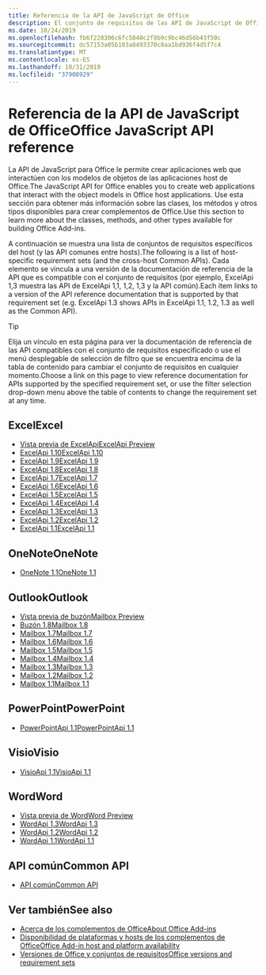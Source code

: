 ```yaml
---
title: Referencia de la API de JavaScript de Office
description: El conjunto de requisitos de las API de JavaScript de Office por host
ms.date: 10/24/2019
ms.openlocfilehash: fb6f228306c6fc5840c2f8b9c9bc46d56b43f50c
ms.sourcegitcommit: dc57153a05b103a8493370c8aa1bd936f4d5f7c4
ms.translationtype: MT
ms.contentlocale: es-ES
ms.lasthandoff: 10/31/2019
ms.locfileid: "37908929"
---
```

# <a name="office-javascript-api-reference"></a><span data-ttu-id="ed6f7-103">Referencia de la API de JavaScript de Office</span><span class="sxs-lookup"><span data-stu-id="ed6f7-103">Office JavaScript API reference</span></span>

<span data-ttu-id="ed6f7-104">La API de JavaScript para Office le permite crear aplicaciones web que interactúen con los modelos de objetos de las aplicaciones host de Office.</span><span class="sxs-lookup"><span data-stu-id="ed6f7-104">The JavaScript API for Office enables you to create web applications that interact with the object models in Office host applications.</span></span> <span data-ttu-id="ed6f7-105">Use esta sección para obtener más información sobre las clases, los métodos y otros tipos disponibles para crear complementos de Office.</span><span class="sxs-lookup"><span data-stu-id="ed6f7-105">Use this section to learn more about the classes, methods, and other types available for building Office Add-ins.</span></span>

<span data-ttu-id="ed6f7-106">A continuación se muestra una lista de conjuntos de requisitos específicos del host (y las API comunes entre hosts).</span><span class="sxs-lookup"><span data-stu-id="ed6f7-106">The following is a list of host-specific requirement sets (and the cross-host Common APIs).</span></span> <span data-ttu-id="ed6f7-107">Cada elemento se vincula a una versión de la documentación de referencia de la API que es compatible con el conjunto de requisitos (por ejemplo, ExcelApi 1,3 muestra las API de ExcelApi 1,1, 1,2, 1,3 y la API común).</span><span class="sxs-lookup"><span data-stu-id="ed6f7-107">Each item links to a version of the API reference documentation that is supported by that requirement set (e.g. ExcelApi 1.3 shows APIs in ExcelApi 1.1, 1.2, 1.3 as well as the Common API).</span></span>

> [!TIP]
> <span data-ttu-id="ed6f7-108">Elija un vínculo en esta página para ver la documentación de referencia de las API compatibles con el conjunto de requisitos especificado o use el menú desplegable de selección de filtro que se encuentra encima de la tabla de contenido para cambiar el conjunto de requisitos en cualquier momento.</span><span class="sxs-lookup"><span data-stu-id="ed6f7-108">Choose a link on this page to view reference documentation for APIs supported by the specified requirement set, or use the filter selection drop-down menu above the table of contents to change the requirement set at any time.</span></span>

## <a name="excel"></a><span data-ttu-id="ed6f7-109">Excel</span><span class="sxs-lookup"><span data-stu-id="ed6f7-109">Excel</span></span>

- [<span data-ttu-id="ed6f7-110">Vista previa de ExcelApi</span><span class="sxs-lookup"><span data-stu-id="ed6f7-110">ExcelApi Preview</span></span>](/javascript/api/excel?view=excel-js-preview)
- [<span data-ttu-id="ed6f7-111">ExcelApi 1.10</span><span class="sxs-lookup"><span data-stu-id="ed6f7-111">ExcelApi 1.10</span></span>](/javascript/api/excel?view=excel-js-1.10)
- [<span data-ttu-id="ed6f7-112">ExcelApi 1.9</span><span class="sxs-lookup"><span data-stu-id="ed6f7-112">ExcelApi 1.9</span></span>](/javascript/api/excel?view=excel-js-1.9)
- [<span data-ttu-id="ed6f7-113">ExcelApi 1.8</span><span class="sxs-lookup"><span data-stu-id="ed6f7-113">ExcelApi 1.8</span></span>](/javascript/api/excel?view=excel-js-1.8)
- [<span data-ttu-id="ed6f7-114">ExcelApi 1.7</span><span class="sxs-lookup"><span data-stu-id="ed6f7-114">ExcelApi 1.7</span></span>](/javascript/api/excel?view=excel-js-1.7)
- [<span data-ttu-id="ed6f7-115">ExcelApi 1.6</span><span class="sxs-lookup"><span data-stu-id="ed6f7-115">ExcelApi 1.6</span></span>](/javascript/api/excel?view=excel-js-1.6)
- [<span data-ttu-id="ed6f7-116">ExcelApi 1.5</span><span class="sxs-lookup"><span data-stu-id="ed6f7-116">ExcelApi 1.5</span></span>](/javascript/api/excel?view=excel-js-1.5)
- [<span data-ttu-id="ed6f7-117">ExcelApi 1.4</span><span class="sxs-lookup"><span data-stu-id="ed6f7-117">ExcelApi 1.4</span></span>](/javascript/api/excel?view=excel-js-1.4)
- [<span data-ttu-id="ed6f7-118">ExcelApi 1.3</span><span class="sxs-lookup"><span data-stu-id="ed6f7-118">ExcelApi 1.3</span></span>](/javascript/api/excel?view=excel-js-1.3)
- [<span data-ttu-id="ed6f7-119">ExcelApi 1.2</span><span class="sxs-lookup"><span data-stu-id="ed6f7-119">ExcelApi 1.2</span></span>](/javascript/api/excel?view=excel-js-1.2)
- [<span data-ttu-id="ed6f7-120">ExcelApi 1.1</span><span class="sxs-lookup"><span data-stu-id="ed6f7-120">ExcelApi 1.1</span></span>](/javascript/api/excel?view=excel-js-1.1)

## <a name="onenote"></a><span data-ttu-id="ed6f7-121">OneNote</span><span class="sxs-lookup"><span data-stu-id="ed6f7-121">OneNote</span></span>

- [<span data-ttu-id="ed6f7-122">OneNote 1,1</span><span class="sxs-lookup"><span data-stu-id="ed6f7-122">OneNote 1.1</span></span>](/javascript/api/onenote?view=onenote-js-1.1)

## <a name="outlook"></a><span data-ttu-id="ed6f7-123">Outlook</span><span class="sxs-lookup"><span data-stu-id="ed6f7-123">Outlook</span></span>

- [<span data-ttu-id="ed6f7-124">Vista previa de buzón</span><span class="sxs-lookup"><span data-stu-id="ed6f7-124">Mailbox Preview</span></span>](/javascript/api/outlook?view=outlook-js-preview)
- [<span data-ttu-id="ed6f7-125">Buzón 1,8</span><span class="sxs-lookup"><span data-stu-id="ed6f7-125">Mailbox 1.8</span></span>](/javascript/api/outlook?view=outlook-js-1.8)
- [<span data-ttu-id="ed6f7-126">Mailbox 1.7</span><span class="sxs-lookup"><span data-stu-id="ed6f7-126">Mailbox 1.7</span></span>](/javascript/api/outlook?view=outlook-js-1.7)
- [<span data-ttu-id="ed6f7-127">Mailbox 1.6</span><span class="sxs-lookup"><span data-stu-id="ed6f7-127">Mailbox 1.6</span></span>](/javascript/api/outlook?view=outlook-js-1.6)
- [<span data-ttu-id="ed6f7-128">Mailbox 1.5</span><span class="sxs-lookup"><span data-stu-id="ed6f7-128">Mailbox 1.5</span></span>](/javascript/api/outlook?view=outlook-js-1.5)
- [<span data-ttu-id="ed6f7-129">Mailbox 1.4</span><span class="sxs-lookup"><span data-stu-id="ed6f7-129">Mailbox 1.4</span></span>](/javascript/api/outlook?view=outlook-js-1.4)
- [<span data-ttu-id="ed6f7-130">Mailbox 1.3</span><span class="sxs-lookup"><span data-stu-id="ed6f7-130">Mailbox 1.3</span></span>](/javascript/api/outlook?view=outlook-js-1.3)
- [<span data-ttu-id="ed6f7-131">Mailbox 1.2</span><span class="sxs-lookup"><span data-stu-id="ed6f7-131">Mailbox 1.2</span></span>](/javascript/api/outlook?view=outlook-js-1.2)
- [<span data-ttu-id="ed6f7-132">Mailbox 1.1</span><span class="sxs-lookup"><span data-stu-id="ed6f7-132">Mailbox 1.1</span></span>](/javascript/api/outlook?view=outlook-js-1.1)

## <a name="powerpoint"></a><span data-ttu-id="ed6f7-133">PowerPoint</span><span class="sxs-lookup"><span data-stu-id="ed6f7-133">PowerPoint</span></span>

- [<span data-ttu-id="ed6f7-134">PowerPointApi 1.1</span><span class="sxs-lookup"><span data-stu-id="ed6f7-134">PowerPointApi 1.1</span></span>](/javascript/api/powerpoint?view=powerpoint-js-1.1)

## <a name="visio"></a><span data-ttu-id="ed6f7-135">Visio</span><span class="sxs-lookup"><span data-stu-id="ed6f7-135">Visio</span></span>

- [<span data-ttu-id="ed6f7-136">VisioApi 1,1</span><span class="sxs-lookup"><span data-stu-id="ed6f7-136">VisioApi 1.1</span></span>](/javascript/api/visio?view=visio-js-1.1)

## <a name="word"></a><span data-ttu-id="ed6f7-137">Word</span><span class="sxs-lookup"><span data-stu-id="ed6f7-137">Word</span></span>

- [<span data-ttu-id="ed6f7-138">Vista previa de Word</span><span class="sxs-lookup"><span data-stu-id="ed6f7-138">Word Preview</span></span>](/javascript/api/word?view=word-js-preview)
- [<span data-ttu-id="ed6f7-139">WordApi 1.3</span><span class="sxs-lookup"><span data-stu-id="ed6f7-139">WordApi 1.3</span></span>](/javascript/api/word?view=word-js-1.3)
- [<span data-ttu-id="ed6f7-140">WordApi 1.2</span><span class="sxs-lookup"><span data-stu-id="ed6f7-140">WordApi 1.2</span></span>](/javascript/api/word?view=word-js-1.2)
- [<span data-ttu-id="ed6f7-141">WordApi 1.1</span><span class="sxs-lookup"><span data-stu-id="ed6f7-141">WordApi 1.1</span></span>](/javascript/api/word?view=word-js-1.1)

## <a name="common-api"></a><span data-ttu-id="ed6f7-142">API común</span><span class="sxs-lookup"><span data-stu-id="ed6f7-142">Common API</span></span>

- [<span data-ttu-id="ed6f7-143">API común</span><span class="sxs-lookup"><span data-stu-id="ed6f7-143">Common API</span></span>](/javascript/api/office?view=common-js)

## <a name="see-also"></a><span data-ttu-id="ed6f7-144">Ver también</span><span class="sxs-lookup"><span data-stu-id="ed6f7-144">See also</span></span>

- [<span data-ttu-id="ed6f7-145">Acerca de los complementos de Office</span><span class="sxs-lookup"><span data-stu-id="ed6f7-145">About Office Add-ins</span></span>](/office/dev/add-ins/overview)
- [<span data-ttu-id="ed6f7-146">Disponibilidad de plataformas y hosts de los complementos de Office</span><span class="sxs-lookup"><span data-stu-id="ed6f7-146">Office Add-in host and platform availability</span></span>](/office/dev/add-ins/overview/office-add-in-availability)
- [<span data-ttu-id="ed6f7-147">Versiones de Office y conjuntos de requisitos</span><span class="sxs-lookup"><span data-stu-id="ed6f7-147">Office versions and requirement sets</span></span>](/office/dev/add-ins/develop/office-versions-and-requirement-sets)
